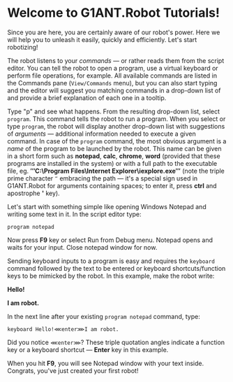 # Welcome to G1ANT.Robot Tutorials!

Since you are here, you are certainly aware of our robot's power. Here we will help you to unleash it easily, quickly and efficiently. Let's start robotizing!

The robot listens to your _commands_ — or rather reads them from the script editor. You can tell the robot to open a program, use a virtual keyboard or perform file operations, for example. All available commands are listed in the Commands pane (`View/Commands` menu), but you can also start typing and the editor will suggest you matching commands in a drop-down list of and provide a brief explanation of each one in a tooltip.

Type "p" and see what happens. From the resulting drop-down list, select `program`. This command tells the robot to run a program. When you select or type `program`, the robot will display another drop-down list with suggestions of _arguments_ — additional information needed to execute a given command. In case of the `program` command, the most obvious argument is a _name_ of the program to be launched by the robot. This name can be given in a short form such as **notepad**, **calc**, **chrome**, **word** (provided that these programs are installed in the system) or with a full path to the executable file, eg. **‴C:\Program Files\Internet Explorer\iexplore.exe‴** (note the triple prime character `‴` embracing the path — it's a special sign used in G1ANT.Robot for arguments containing spaces; to enter it, press **ctrl** and apostrophe **'** key).

Let's start with something simple like opening Windows Notepad and writing some text in it. In the script editor type:

```G1ANT
program notepad
```

Now press **F9** key or select Run from Debug menu. Notepad opens and waits for your input. Close notepad window for now.

Sending keyboard inputs to a program is easy and requires the `keyboard` command followed by the text to be entered or keyboard shortcuts/function keys to be mimicked by the robot. In this example, make the robot write:

**Hello!**

**I am robot.**

In the next line after your existing `program notepad` command, type:

```G1ANT
keyboard Hello!⋘enter⋙I am robot.
```

Did you notice `⋘enter⋙`? These triple quotation angles indicate a function key or a keyboard shortcut — **Enter** key in this example.

When you hit **F9**, you will see Notepad window with your text inside. Congrats, you've just created your first robot!

